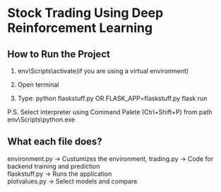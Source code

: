 # Stock Trading Using Deep Reinforcement Learning

## How to Run the Project
1. env\Scripts\activate(if you are using a virtual environment)

2. Open terminal

3. Type:  python flaskstuff.py	OR	FLASK_APP=flaskstuff.py flask run

P.S. Select interpreter using Command Palete (Ctrl+Shift+P) from path env\Scripts\python.exe

## What each file does?
environment.py -> Custumizes the environment, 
trading.py -> Code for backend training and prediction  
flaskstuff.py -> Runs the application  
plotvalues.py -> Select models and compare  
